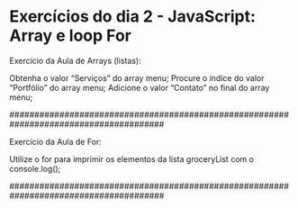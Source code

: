 # Exercícios do dia 2 - JavaScript: Array e loop For

Exercício da Aula de Arrays (listas):

Obtenha o valor “Serviços” do array menu;
Procure o índice do valor “Portfólio” do array menu;
Adicione o valor “Contato” no final do array menu;

#######################################################################################

Exercício da Aula de For:

Utilize o for para imprimir os elementos da lista groceryList com o console.log();

#######################################################################################